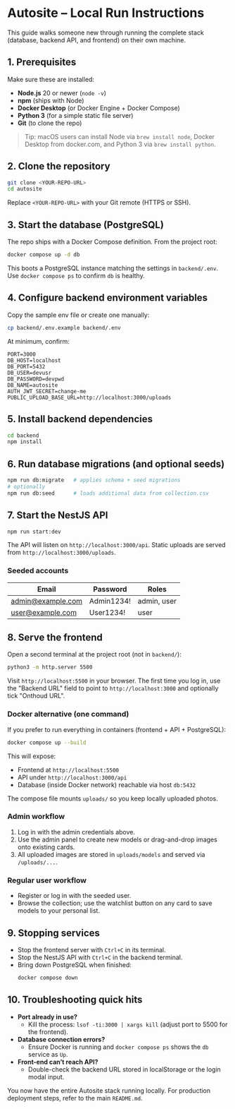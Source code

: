 # Autosite – Local Run Instructions

This guide walks someone new through running the complete stack (database, backend API, and frontend) on their own machine.

## 1. Prerequisites

Make sure these are installed:

- **Node.js** 20 or newer (`node -v`)
- **npm** (ships with Node)
- **Docker Desktop** (or Docker Engine + Docker Compose)
- **Python 3** (for a simple static file server)
- **Git** (to clone the repo)

> Tip: macOS users can install Node via `brew install node`, Docker Desktop from docker.com, and Python 3 via `brew install python`.

## 2. Clone the repository

```bash
git clone <YOUR-REPO-URL>
cd autosite
```

Replace `<YOUR-REPO-URL>` with your Git remote (HTTPS or SSH).

## 3. Start the database (PostgreSQL)

The repo ships with a Docker Compose definition. From the project root:

```bash
docker compose up -d db
```

This boots a PostgreSQL instance matching the settings in `backend/.env`. Use `docker compose ps` to confirm `db` is healthy.

## 4. Configure backend environment variables

Copy the sample env file or create one manually:

```bash
cp backend/.env.example backend/.env
```

At minimum, confirm:

```
PORT=3000
DB_HOST=localhost
DB_PORT=5432
DB_USER=devusr
DB_PASSWORD=devpwd
DB_NAME=autosite
AUTH_JWT_SECRET=change-me
PUBLIC_UPLOAD_BASE_URL=http://localhost:3000/uploads
```

## 5. Install backend dependencies

```bash
cd backend
npm install
```

## 6. Run database migrations (and optional seeds)

```bash
npm run db:migrate   # applies schema + seed migrations
# optionally
npm run db:seed      # loads additional data from collection.csv
```

## 7. Start the NestJS API

```bash
npm run start:dev
```

The API will listen on `http://localhost:3000/api`. Static uploads are served from `http://localhost:3000/uploads`.

### Seeded accounts

| Email              | Password    | Roles          |
|--------------------|-------------|----------------|
| admin@example.com  | Admin1234!  | admin, user    |
| user@example.com   | User1234!   | user           |

## 8. Serve the frontend

Open a second terminal at the project root (not in `backend/`):

```bash
python3 -m http.server 5500
```

Visit `http://localhost:5500` in your browser. The first time you log in, use the "Backend URL" field to point to `http://localhost:3000` and optionally tick "Onthoud URL".

### Docker alternative (one command)

If you prefer to run everything in containers (frontend + API + PostgreSQL):

```bash
docker compose up --build
```

This will expose:

- Frontend at `http://localhost:5500`
- API under `http://localhost:3000/api`
- Database (inside Docker network) reachable via host `db:5432`

The compose file mounts `uploads/` so you keep locally uploaded photos.

### Admin workflow

1. Log in with the admin credentials above.
2. Use the admin panel to create new models or drag-and-drop images onto existing cards.
3. All uploaded images are stored in `uploads/models` and served via `/uploads/...`.

### Regular user workflow

- Register or log in with the seeded user.
- Browse the collection; use the watchlist button on any card to save models to your personal list.

## 9. Stopping services

- Stop the frontend server with `Ctrl+C` in its terminal.
- Stop the NestJS API with `Ctrl+C` in the backend terminal.
- Bring down PostgreSQL when finished:
  ```bash
  docker compose down
  ```

## 10. Troubleshooting quick hits

- **Port already in use?**
  - Kill the process: `lsof -ti:3000 | xargs kill` (adjust port to 5500 for the frontend).
- **Database connection errors?**
  - Ensure Docker is running and `docker compose ps` shows the `db` service as `Up`.
- **Front-end can’t reach API?**
  - Double-check the backend URL stored in localStorage or the login modal input.

You now have the entire Autosite stack running locally. For production deployment steps, refer to the main `README.md`.
